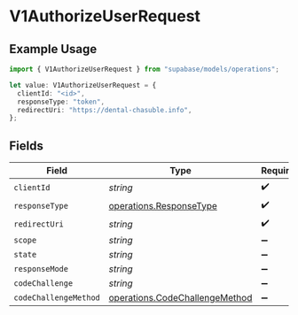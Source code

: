 # V1AuthorizeUserRequest

## Example Usage

```typescript
import { V1AuthorizeUserRequest } from "supabase/models/operations";

let value: V1AuthorizeUserRequest = {
  clientId: "<id>",
  responseType: "token",
  redirectUri: "https://dental-chasuble.info",
};
```

## Fields

| Field                                                                            | Type                                                                             | Required                                                                         | Description                                                                      |
| -------------------------------------------------------------------------------- | -------------------------------------------------------------------------------- | -------------------------------------------------------------------------------- | -------------------------------------------------------------------------------- |
| `clientId`                                                                       | *string*                                                                         | :heavy_check_mark:                                                               | N/A                                                                              |
| `responseType`                                                                   | [operations.ResponseType](../../models/operations/responsetype.md)               | :heavy_check_mark:                                                               | N/A                                                                              |
| `redirectUri`                                                                    | *string*                                                                         | :heavy_check_mark:                                                               | N/A                                                                              |
| `scope`                                                                          | *string*                                                                         | :heavy_minus_sign:                                                               | N/A                                                                              |
| `state`                                                                          | *string*                                                                         | :heavy_minus_sign:                                                               | N/A                                                                              |
| `responseMode`                                                                   | *string*                                                                         | :heavy_minus_sign:                                                               | N/A                                                                              |
| `codeChallenge`                                                                  | *string*                                                                         | :heavy_minus_sign:                                                               | N/A                                                                              |
| `codeChallengeMethod`                                                            | [operations.CodeChallengeMethod](../../models/operations/codechallengemethod.md) | :heavy_minus_sign:                                                               | N/A                                                                              |